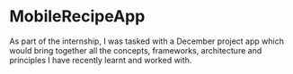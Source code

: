 # MobileRecipeApp
As part of the internship, I was tasked with a December project app which would bring together all the concepts, frameworks, architecture and principles I have recently learnt and worked with.
